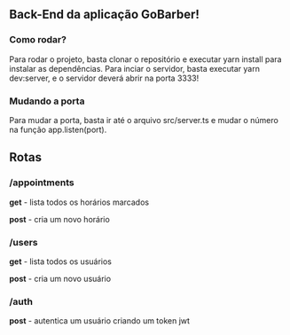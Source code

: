 ## Back-End da aplicação GoBarber!

### Como rodar?
Para rodar o projeto, basta clonar o repositório e executar yarn install para instalar as dependências. Para inciar o servidor, basta executar yarn dev:server, e o servidor deverá abrir na porta 3333!
### Mudando a porta
Para mudar a porta, basta ir até o arquivo src/server.ts e mudar o número na função app.listen(port).

## Rotas
### /appointments
__get__ - lista todos os horários marcados

__post__ - cria um novo horário

### /users
__get__ - lista todos os usuários

__post__ - cria um novo usuário

### /auth
__post__ - autentica um usuário criando um token jwt
